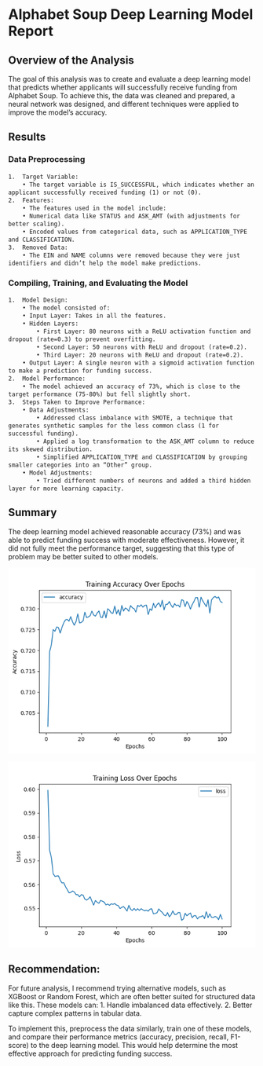 # Alphabet Soup Deep Learning Model Report

## Overview of the Analysis

The goal of this analysis was to create and evaluate a deep learning model that predicts whether applicants will successfully receive funding from Alphabet Soup. To achieve this, the data was cleaned and prepared, a neural network was designed, and different techniques were applied to improve the model’s accuracy.

## Results

### Data Preprocessing

	1.	Target Variable:
		• The target variable is IS_SUCCESSFUL, which indicates whether an applicant successfully received funding (1) or not (0).
	2.	Features:
		• The features used in the model include:
		• Numerical data like STATUS and ASK_AMT (with adjustments for better scaling).
		• Encoded values from categorical data, such as APPLICATION_TYPE and CLASSIFICATION.
	3.	Removed Data:
		• The EIN and NAME columns were removed because they were just identifiers and didn’t help the model make predictions.

### Compiling, Training, and Evaluating the Model

	1.	Model Design:
		• The model consisted of:
		• Input Layer: Takes in all the features.
		• Hidden Layers:
			• First Layer: 80 neurons with a ReLU activation function and dropout (rate=0.3) to prevent overfitting.
			• Second Layer: 50 neurons with ReLU and dropout (rate=0.2).
			• Third Layer: 20 neurons with ReLU and dropout (rate=0.2).
	 	• Output Layer: A single neuron with a sigmoid activation function to make a prediction for funding success.
	2.	Model Performance:
		• The model achieved an accuracy of 73%, which is close to the target performance (75-80%) but fell slightly short.
	3.	Steps Taken to Improve Performance:
	 	• Data Adjustments:
			• Addressed class imbalance with SMOTE, a technique that generates synthetic samples for the less common class (1 for successful funding).
			• Applied a log transformation to the ASK_AMT column to reduce its skewed distribution.
			• Simplified APPLICATION_TYPE and CLASSIFICATION by grouping smaller categories into an “Other” group.
		• Model Adjustments:
			• Tried different numbers of neurons and added a third hidden layer for more learning capacity.
			

## Summary

The deep learning model achieved reasonable accuracy (73%) and was able to predict funding success with moderate effectiveness. However, it did not fully meet the performance target, suggesting that this type of problem may be better suited to other models.

![Training Accuracy](images/training_accuracy.png)

![Training Loss](images/training_loss.png)




## Recommendation:
For future analysis, I recommend trying alternative models, such as XGBoost or Random Forest, which are often better suited for structured data like this. These models can:
	1.	Handle imbalanced data effectively.
	2.	Better capture complex patterns in tabular data.

To implement this, preprocess the data similarly, train one of these models, and compare their performance metrics (accuracy, precision, recall, F1-score) to the deep learning model. This would help determine the most effective approach for predicting funding success.